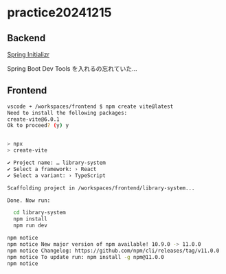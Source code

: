 # practice20241215


## Backend

[Spring Initializr](https://start.spring.io/#!type=maven-project&language=java&platformVersion=3.4.0&packaging=jar&jvmVersion=21&groupId=dev.mikoto2000.study.springboot.web&artifactId=practice20241215&name=practice20241215&description=Demo%20project%20for%20Spring%20Boot&packageName=dev.mikoto2000.study.springboot.web.practice20241215&dependencies=web,lombok,postgresql,data-jpa,data-rest)

Spring Boot Dev Tools を入れるの忘れていた...


## Frontend

```sh
vscode ➜ /workspaces/frontend $ npm create vite@latest
Need to install the following packages:
create-vite@6.0.1
Ok to proceed? (y) y


> npx
> create-vite

✔ Project name: … library-system
✔ Select a framework: › React
✔ Select a variant: › TypeScript

Scaffolding project in /workspaces/frontend/library-system...

Done. Now run:

  cd library-system
  npm install
  npm run dev

npm notice
npm notice New major version of npm available! 10.9.0 -> 11.0.0
npm notice Changelog: https://github.com/npm/cli/releases/tag/v11.0.0
npm notice To update run: npm install -g npm@11.0.0
npm notice
```
